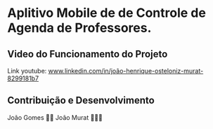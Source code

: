 # Aplitivo Mobile de de Controle de Agenda de Professores.

## Video do Funcionamento do Projeto

  Link youtube: www.linkedin.com/in/joão-henrique-osteloniz-murat-8299181b7

## Contribuição e Desenvolvimento

  João Gomes 👨🏼‍
  João Murat 👨🏼‍🎓
